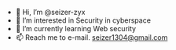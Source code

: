 - 👋 Hi, I’m @seizer-zyx
- 👀 I’m interested in Security in cyberspace
- 🌱 I’m currently learning Web security
- 📫 Reach me to e-mail. seizer1304@gmail.com

<!---
seizer-zyx/seizer-zyx is a ✨ special ✨ repository because its `README.md` (this file) appears on your GitHub profile.
You can click the Preview link to take a look at your changes.
--->
